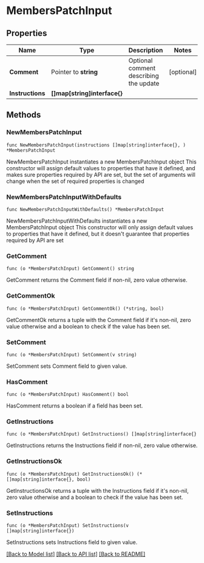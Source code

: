 # MembersPatchInput

## Properties

Name | Type | Description | Notes
------------ | ------------- | ------------- | -------------
**Comment** | Pointer to **string** | Optional comment describing the update | [optional] 
**Instructions** | **[]map[string]interface{}** |  | 

## Methods

### NewMembersPatchInput

`func NewMembersPatchInput(instructions []map[string]interface{}, ) *MembersPatchInput`

NewMembersPatchInput instantiates a new MembersPatchInput object
This constructor will assign default values to properties that have it defined,
and makes sure properties required by API are set, but the set of arguments
will change when the set of required properties is changed

### NewMembersPatchInputWithDefaults

`func NewMembersPatchInputWithDefaults() *MembersPatchInput`

NewMembersPatchInputWithDefaults instantiates a new MembersPatchInput object
This constructor will only assign default values to properties that have it defined,
but it doesn't guarantee that properties required by API are set

### GetComment

`func (o *MembersPatchInput) GetComment() string`

GetComment returns the Comment field if non-nil, zero value otherwise.

### GetCommentOk

`func (o *MembersPatchInput) GetCommentOk() (*string, bool)`

GetCommentOk returns a tuple with the Comment field if it's non-nil, zero value otherwise
and a boolean to check if the value has been set.

### SetComment

`func (o *MembersPatchInput) SetComment(v string)`

SetComment sets Comment field to given value.

### HasComment

`func (o *MembersPatchInput) HasComment() bool`

HasComment returns a boolean if a field has been set.

### GetInstructions

`func (o *MembersPatchInput) GetInstructions() []map[string]interface{}`

GetInstructions returns the Instructions field if non-nil, zero value otherwise.

### GetInstructionsOk

`func (o *MembersPatchInput) GetInstructionsOk() (*[]map[string]interface{}, bool)`

GetInstructionsOk returns a tuple with the Instructions field if it's non-nil, zero value otherwise
and a boolean to check if the value has been set.

### SetInstructions

`func (o *MembersPatchInput) SetInstructions(v []map[string]interface{})`

SetInstructions sets Instructions field to given value.



[[Back to Model list]](../README.md#documentation-for-models) [[Back to API list]](../README.md#documentation-for-api-endpoints) [[Back to README]](../README.md)


